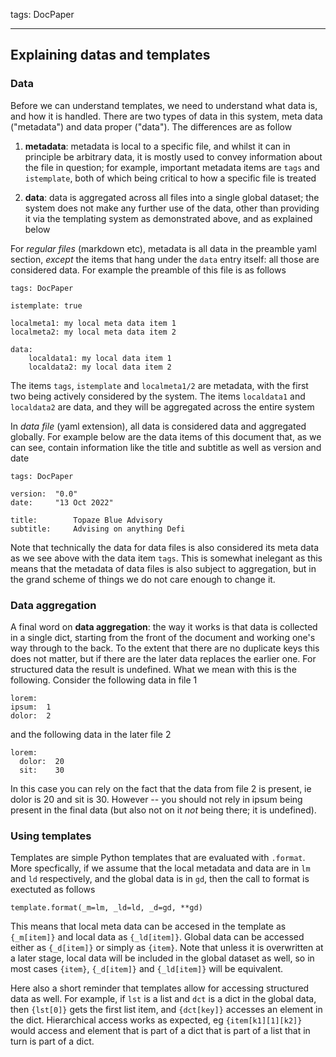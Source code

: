 tags: DocPaper

---

## Explaining datas and templates

### Data

Before we can understand templates, we need to understand what data is, and how it is handled. There are two types of data in this system, meta data ("metadata") and data proper ("data"). The differences are as follow

1. **metadata**: metadata is local to a specific file, and whilst it can in principle be arbitrary data, it is mostly used to convey information about the file in question; for example, important metadata items are `tags` and `istemplate`, both of which being critical to how a specific file is treated

2. **data**: data is aggregated across all files into a single global dataset; the system does not make any further use of the data, other than providing it via the templating system as demonstrated above, and as explained below 

For _regular files_ (markdown etc), metadata is all data in the preamble yaml section, _except_ the items that hang under the `data` entry itself: all those are considered data. For example the preamble of this file is as follows

    tags: DocPaper

    istemplate: true

    localmeta1: my local meta data item 1
    localmeta2: my local meta data item 2

    data:
        localdata1: my local data item 1
        localdata2: my local data item 2

The items `tags`, `istemplate` and `localmeta1/2` are metadata, with the first two being actively considered by the system. The items `localdata1` and `localdata2` are data, and they will be aggregated across the entire system

In _data file_ (yaml extension), all data is considered data and aggregated globally. For example below are the data items of this document that, as we can see, contain information like the title and subtitle as well as version and date

    tags: DocPaper

    version:  "0.0"
    date:     "13 Oct 2022"

    title:        Topaze Blue Advisory
    subtitle:     Advising on anything Defi

Note that technically the data for data files is also considered its meta data as we see above with the data item `tags`. This is somewhat inelegant as this means that the metadata of data files is also subject to aggregation, but in the grand scheme of things we do not care enough to change it.

### Data aggregation

A final word on **data aggregation**: the way it works is that data is collected in a single dict, starting from the front of the document and working one's way through to the back. To the extent that there are no duplicate keys this does not matter, but if there are the later data replaces the earlier one. For structured data the result is undefined. What we mean with this is the following. Consider the following data in file 1

    lorem:
    ipsum:  1
    dolor:  2

and the following data in the later file 2

    lorem:
      dolor:  20
      sit:    30

In this case you can rely on the fact that the data from file 2 is present, ie dolor is 20 and sit is 30. However -- you should not rely in ipsum being present in the final data (but also not on it _not_ being there; it is undefined). 

### Using templates

Templates are simple Python templates that are evaluated with `.format`. More specfically, if we assume that the local metadata and data are in `lm` and `ld` respectively, and the global data is in `gd`, then the call to format is exectuted as follows

    template.format(_m=lm, _ld=ld, _d=gd, **gd)

This means that local meta data can be accesed in the template as `{_m[item]}` and local data as `{_ld[item]}`. Global data can be accessed either as `{_d[item]}` or simply as `{item}`. Note that unless it is overwritten at a later stage, local data will be included in the global dataset as well, so in most cases `{item}`, `{_d[item]}` and `{_ld[item]}` will be equivalent.

Here also a short reminder that templates allow for accessing structured data as well. For example, if `lst` is a list and `dct` is a dict in the global data, then `{lst[0]}` gets the first list item, and `{dct[key]}` accesses an element in the dict. Hierarchical access works as expected, eg `{item[k1][1][k2]}` would access and element that is part of a dict that is part of a list that in turn is part of a dict.
